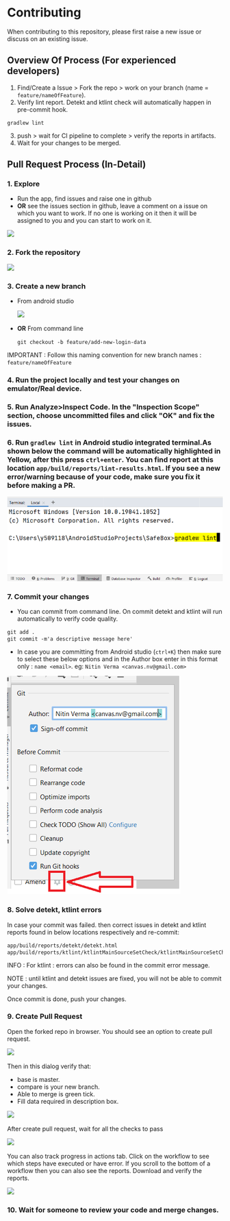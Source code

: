 # Contributing

When contributing to this repository, please first raise a new issue or discuss on an existing issue.

## Overview Of Process (For experienced developers)
1. Find/Create a Issue > Fork the repo > work on your branch (name = `feature/nameOfFeature`).
2. Verify lint report. Detekt and ktlint check will automatically happen in pre-commit hook.
```
gradlew lint
```
3. push > wait for CI pipeline to complete > verify the reports in artifacts.
4. Wait for your changes to be merged.

## Pull Request Process (In-Detail)

### 1. Explore
* Run the app, find issues and raise one in github
* **OR** see the issues section in github, leave a comment on a issue on which you want to work. If no one is working on it then it will be assigned to you and you can start to work on it.
<img src="./screenshots/section_issue.png" width="190px">

### 2. Fork the repository

<img src="./screenshots/fork.png" width="190px">

### 3. Create a new branch
* From android studio

  <img src="./screenshots/create_new_branch.png">
* **OR** From command line

  `git checkout -b feature/add-new-login-data`
  
IMPORTANT : Follow this naming convention for new branch names : `feature/nameOfFeature`

### 4. Run the project locally and test your changes on emulator/Real device.

### 5. Run Analyze>Inspect Code. In the "Inspection Scope" section, choose uncommitted files and click "OK" and fix the issues.

### 6. Run `gradlew lint` in Android studio integrated terminal.As shown below the command will be automatically highlighted in Yellow, after this press `ctrl+enter`. You can find report at this location `app/build/reports/lint-results.html`. If you see a new error/warning because of your code, make sure you fix it before making a PR.
<img src="./screenshots/running_terminal_command.png">

### 7. Commit your changes
* You can commit from command line. On commit detekt and ktlint will run automatically to verify code quality.
```
git add .
git commit -m'a descriptive message here'
```
* In case you are committing from Android studio (`ctrl+K`) then make sure to select these below options and in the Author box enter in this format only : `name <email>`. eg: `Nitin Verma <canvas.nv@gmail.com>`

<img src="./screenshots/commit_from_android_studio.png">

### 8. Solve detekt, ktlint errors
In case your commit was failed. then correct issues in detekt and ktlint reports found in below locations respectively and re-commit:
```
app/build/reports/detekt/detekt.html
app/build/reports/ktlint/ktlintMainSourceSetCheck/ktlintMainSourceSetCheck.txt
```
INFO : For ktlint : errors can also be found in the commit error message.

NOTE : until ktlint and detekt issues are fixed, you will not be able to commit your changes.

Once commit is done, push your changes.

### 9. Create Pull Request
Open the forked repo in browser. You should see an option to create pull request.

<img src="./screenshots/pull_request_button.png">

Then in this dialog verify that:
* base is master.
* compare is your new branch.
* Able to merge is green tick.
* Fill data required in description box.

<img src="./screenshots/create_pull_request.png">

After create pull request, wait for all the checks to pass

<img src="./screenshots/pull_req_checks.png">

You can also track progress in actions tab. Click on the workflow to see which steps have executed or have error. If you scroll to the bottom of a workflow then you can also see the reports. Download and verify the reports.

<img src="./screenshots/workflow.png">

### 10. Wait for someone to review your code and merge changes.
